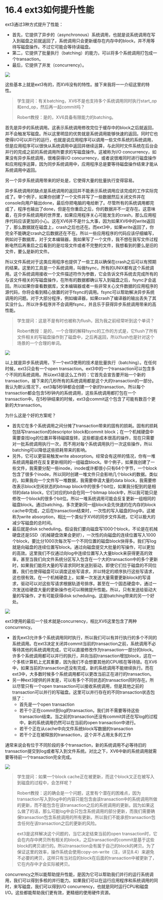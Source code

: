 # 16.4 ext3如何提升性能

ext3通过3种方式提升了性能：

* 首先，它提供了异步的（asynchronous）系统调用，也就是说系统调用在写入到磁盘之前就返回了，系统调用只会更新缓存在内存中的block，并不用等待写磁盘操作。不过它可能会等待读磁盘。
* 第二，它提供了批量执行（batching）的能力，可以将多个系统调用打包成一个transaction。
* 最后，它提供了并发（concurrency）。

![](../.gitbook/assets/image%20%28698%29.png)

这些基本上就是ext3有的，而XV6没有的特性。接下来我将一一介绍这里的特性。

> 学生提问：有关batching，XV6不是也支持多个系统调用同时执行start\_op和end\_op，然后再一起commit吗？
>
> Robert教授：是的，XV6具备有限能力的batching。

首先是异步的系统调用。这表示系统调用修改完位于缓存中的block之后就返回，并不会触发写磁盘。所以这里明显的优势就是系统调用能够快速的返回。同时它也使得I/O可以并行的运行，也就是说应用程序可以调用一些文件系统的系统调用，但是应用程序可以很快从系统调用中返回并继续运算，与此同时文件系统在后台会并行的完成之前的系统调用所要求的写磁盘操作。这被称为I/O concurrency，如果没有异步系统调用，很难获得I/O concurrency，或者说很难同时进行磁盘操作和应用程序运算，因为同步系统调用中，应用程序总是要等待磁盘操作结束才能从系统调用中返回。

另一个异步系统调用带来的好处是，它使得大量的批量执行变得容易。

异步系统调用的缺点是系统调用的返回并不能表示系统调用应该完成的工作实际完成了。举个例子，如果你创建了一个文件并写了一些数据然后关闭文件并在console向用户输出done，最后你把电脑的电给断了。尽管所有的系统调用都完成了，程序也输出了done，但是在你重启之后，你的数据并不一定存在。这意味着，在异步系统调用的世界里，如果应用程序关心可能发生的crash，那么应用程序代码应该更加的小心。这在XV6并不是什么大事，因为如果XV6中的write返回了，那么数据就在磁盘上，crash之后也还在。而ext3中，如果write返回了，你完全不能确定crash之后数据还在不在。所以一些应用程序的代码应该仔细编写，例如对于数据库，对于文本编辑器，我如果写了一个文件，我不想在我写文件过程断电然后再重启之后看到的是垃圾文件或者不完整的文件，我想看到的要么是旧的文件，要么是新的文件。

所以文件系统对于这类应用程序也提供了一些工具以确保在crash之后可以有预期的结果。这里的工具是一个系统调用，叫做fsync，所有的UNIX都有这个系统调用。这个系统调用接收一个文件描述符作为参数，它会告诉文件系统去完成所有的与该文件相关的写磁盘操作，在所有的数据都确认写入到磁盘之后，fsync才会返回。所以如果你查看数据库，文本编辑器或者一些非常关心文件数据的应用程序的源代码，你将会看到精心放置的对于fsync的调用。fsync可以帮助解决异步系统调用的问题。对于大部分程序，例如编译器，如果crash了编译器的输出丢失了其实没什么，所以许多程序并不会调用fsync，并且乐于获得异步系统调用带来的高性能。

> 学生提问：这是不是有时也被称为flush，因为我之前经常听到这个单词？
>
> Robert教授：是的，一个合理的解释fsync的工作的方式是，它flush了所有文件相关的写磁盘操作到了磁盘中，之后再返回，所以flush也是针对这个场景的一个合理的单词。

![](../.gitbook/assets/image%20%28680%29.png)

以上就是异步系统调用，下一个ext3使用的技术是批量执行（batching）。在任何时候，ext3只会有一个open transaction。ext3中的一个transaction可以包含多个不同的系统调用。所以ext3是这么工作的：它首先会宣告要开始一个新的transaction，接下来的几秒所有的系统调用都是这个大的transaction的一部分。我认为默认情况下，ext3每5秒钟都会创建一个新的transaction，所以每个transaction都会包含5秒钟内的系统调用，这些系统调用都打包在一个transaction中。在5秒钟结束的时候，ext3会commit这个包含了可能有数百个更新的大transaction。

为什么这是个好的方案呢？

* 首先它在多个系统调用之间分摊了transaction带来的固有的损耗。固有的损耗包括写transaction的descriptor block和commit block；在一个机械硬盘中需要查找log的位置并等待磁碟旋转，这些都是成本很高的操作，现在只需要对一批系统调用执行一次，而不用对每个系统调用执行一次这些操作，所以batching可以降低这些损耗带来的影响。
* 另外，它可以更容易触发write absorption。经常会有这样的情况，你有一堆系统调用最终在反复更新相同的一组磁盘block。举个例子，如果我创建了一些文件，我需要分配一些inode，inode或许都很小只有64个字节，一个block包含了很多个inode，所以同时创建一堆文件只会影响几个block的数据。类似的，如果我向一个文件写一堆数据，我需要申请大量的data block，我需要修改表示block空闲状态的bitmap block中的很多个bit位，如果我分配到的是相邻的data block，它们对应的bit会在同一个bitmap block中，所以我可能只是修改一个block的很多个bit位。所以一堆系统调用可能会反复更新一组相同的磁盘block。通过batching，多次更新同一组block会先快速的在内存的block cache中完成，之后在transaction结束时，一次性的写入磁盘的log中。这被称为write absorption，相比一个类似于XV6的同步文件系统，它可以极大的减少写磁盘的总时间。
* 最后就是disk scheduling。假设我们要向磁盘写1000个block，不论是在机械硬盘还是SSD（机械硬盘效果会更好），一次性的向磁盘的连续位置写入1000个block，要比分1000次每次写一个不同位置的磁盘block快得多。我们写log就是向磁盘的连续位置写block。通过向磁盘提交大批量的写操作，可以更加的高效。这里我们不仅通过向log中连续位置写入大量block来获得更高的效率，甚至当我们向文件系统分区写入包含在一个大的transaction中的多个更新时，如果我们能将大量的写请求同时发送到驱动，即使它们位于磁盘的不同位置，我们也使得磁盘可以调度这些写请求，并以特定的顺序执行这些写请求，这也很有效。在一个机械硬盘上，如果一次发送大量需要更新block的写请求，驱动可以对这些写请求根据轨道号排序。甚至在一个固态硬盘中，通过一次发送给硬盘大量的更新操作也可以稍微提升性能。所以，只有发送给驱动大量的写操作，才有可能获得disk scheduling。这是batching带来的另一个好处。

![](../.gitbook/assets/image%20%28684%29.png)

ext3使用的最后一个技术就是concurrency，相比XV6这里包含了两种concurrency。

* 首先ext3允许多个系统调用同时执行，所以我们可以有并行执行的多个不同的系统调用。在ext3决定关闭并commit当前的transaction之前，系统调用不必等待其他的系统调用完成，它可以直接修改作为transaction一部分的block。许多个系统调用都可以并行的执行，并向当前transaction增加block，这在一个多核计算机上尤其重要，因为我们不会想要其他的CPU核在等待锁。在XV6中，如果当前的transaction还没有完成，新的系统调用不能继续执行。而在ext3中，大多数时候多个系统调用都可以更改当前正在进行的transaction。
* 另一种ext3提供的并发是，可以有多个不同状态的transaction同时存在。所以尽管只有一个open transaction可以接收系统调用，但是其他之前的transaction可以并行的写磁盘。这里可以并行存在的不同transaction状态包括了：
  * 首先是一个open transaction
  * 若干个正在commit到log的transaction，我们并不需要等待这些transaction结束。当之前的transaction还没有commit并还在写log的过程中，新的系统调用仍然可以在当前的open transaction中进行。
  * 若干个正在从cache中向文件系统block写数据的transaction
  * 若干个正在被释放的transaction，这个并不占用太多的工作

通常来说会有位于不同阶段的多个transaction，新的系统调用不必等待旧的transaction提交到log或者写入到文件系统。对比之下，XV6中新的系统调用就需要等待前一个transaction完全完成。

![](../.gitbook/assets/image%20%28693%29.png)

> 学生提问：如果一个block cache正在被更新，而这个block又正在被写入到磁盘的过程中，会怎样呢？
>
> Robert教授：这的确会是一个问题，这里有个潜在的困难点，因为transaction写入到log中的内容只能包含由该transaction中的系统调用所做的更新，而不能包含在该transaction之后的系统调用的更新。因为如果这么做了的话，那么可能log中会只包含系统调用的部分更新，而我们需要确保transaction包含系统调用的所有更新。所以我们不能承担transaction包含任何在该transaction之后的更新的风险。
>
> ext3是这样解决这个问题的，当它决定结束当前的open transaction时，它会在内存中拷贝所有相关的block，之后transaction的commit是基于这些block的拷贝进行的。所以transaction会有属于自己的block的拷贝。为了保证这里的效率，操作系统会使用copy-on-write（注，详见8.4）来避免不必要的拷贝，这样只有当对应的block在后面的transaction中被更新了，它在内存中才会实际被拷贝。

concurrency之所以能帮助提升性能，是因为它可以帮助我们并行的运行系统调用，我们可以得到多核的并行能力。如果我们可以在运行应用程序和系统调用的同时，来写磁盘，我们可以得到I/O concurrency，也就是同时运行CPU和磁盘I/O。这些都能帮助我们更有效，更精细的使用硬件资源。



